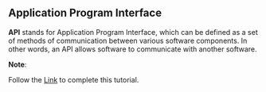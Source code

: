 ## Application Program Interface

**API** stands for Application Program Interface, which can be defined as a set of methods of communication between various software components. In other words, an API allows software to communicate with another software.

**Note**:

Follow the [Link](https://www.taniarascia.com/how-to-connect-to-an-api-with-javascript/) to complete this tutorial.
